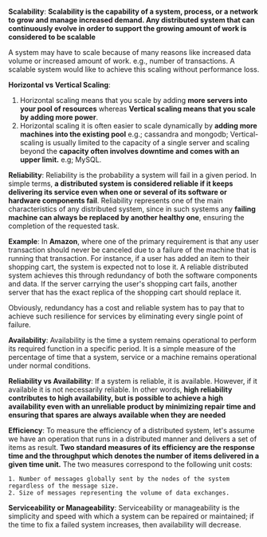 **Scalability**: **Scalability is the capability of a system, process, or a network to grow and manage increased demand. Any distributed system that can continuously evolve in order to support the growing amount of work is considered to be scalable**

A system may have to scale because of many reasons like increased data volume or increased amount of work. e.g., number of transactions. A scalable system would like to achieve this scaling without performance loss.

**Horizontal vs Vertical Scaling**: 
1. Horizontal scaling means that you scale by adding **more servers into your pool of resources** whereas **Vertical scaling means that you scale by adding more power**.
2. Horizontal scaling it is often easier to scale dynamically by **adding more machines into the existing pool** e.g.; cassandra and mongodb; Vertical-scaling is usually limited to the capacity of a single server and scaling beyond the **capacity often involves downtime and comes with an upper limit.** e.g; MySQL.

**Reliability**: Reliability is the probability a system will fail in a given period. In simple terms, **a distributed system is considered reliable if it keeps delivering its service even when one or several of its software or hardware components fail**. Reliability represents one of the main characteristics of any distributed system, since in such systems any **failing machine can always be replaced by another healthy one**, ensuring the completion of the requested task. 
    
**Example**: In **Amazon**, where one of the primary requirement is that any user transaction should never be canceled due to a failure of the machine that is running that transaction. For instance, if a user has added an item to their shopping cart, the system is expected not to lose it. A reliable distributed system achieves this through redundancy of both the software components and data. If the server carrying the user's shopping cart fails, another server that has the exact replica of the shopping cart should replace it.

Obviously, redundancy has a cost and reliable system has to pay that to achieve such resilience for services by eliminating every single point of failure.

**Availability**: Availability is the time a system remains operational to perform its required function in a specific period. It is a simple measure of the percentage of time that a system, service or a machine remains operational under normal conditions.

**Reliability vs Availability**: If a system is reliable, it is available. However, if it available it is not necessarily reliable. In other words, **high reliability contributes to high availability, but is possible to achieve a high availability even with an unreliable product by minimizing repair time and ensuring that spares are always available when they are needed**

**Efficiency**: To measure the efficiency of a distributed system, let's assume we have an operation that runs in a distributed manner and delivers a set of items as result. **Two standard measures of its efficiency are the response time and the throughput which denotes the number of items delivered in a given time unit.** The two measures correspond to the following unit costs:

    1. Number of messages globally sent by the nodes of the system regardless of the message size.
    2. Size of messages representing the volume of data exchanges.

**Serviceability or Manageability**: Serviceability or manageability is the simplicity and speed with which a system can be repaired or maintained; if the time to fix a failed system increases, then availability will decrease. 